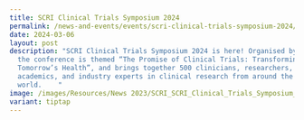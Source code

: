 ```yaml
---
title: SCRI Clinical Trials Symposium 2024
permalink: /news-and-events/events/scri-clinical-trials-symposium-2024/
date: 2024-03-06
layout: post
description: "SCRI Clinical Trials Symposium 2024 is here! Organised by SCRI,
  the conference is themed “The Promise of Clinical Trials: Transforming
  Tomorrow’s Health”, and brings together 500 clinicians, researchers,
  academics, and industry experts in clinical research from around the
  world.    "
image: /images/Resources/News 2023/SCRI_SCRI_Clinical_Trials_Symposium_2024.png
variant: tiptap
---
```


